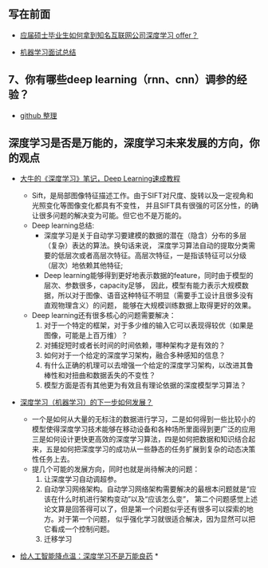 ## 写在前面

* [应届硕士毕业生如何拿到知名互联网公司深度学习 offer？](https://www.zhihu.com/question/59683332/answer/168148072)

* [机器学习面试总结](https://www.cnblogs.com/huanyi0723/p/8470866.html)

## 7、你有哪些deep learning（rnn、cnn）调参的经验？

* [github 整理](https://github.com/jiye-ML/DeepLearning-study.git)



## 深度学习是否是万能的，深度学习未来发展的方向，你的观点

* [大牛的《深度学习》笔记，Deep Learning速成教程](https://www.leiphone.com/news/201608/7lwVZCXnScbQb6cJ.html)
    * Sift，是局部图像特征描述工作。由于SIFT对尺度、旋转以及一定视角和光照变化等图像变化都具有不变性，
    并且SIFT具有很强的可区分性，的确让很多问题的解决变为可能。但它也不是万能的。
    * Deep learning总结: 
        * 深度学习是关于自动学习要建模的数据的潜在（隐含）分布的多层（复杂）表达的算法。换句话来说，
        深度学习算法自动的提取分类需要的低层次或者高层次特征。高层次特征，一是指该特征可以分级（层次）地依赖其他特征;
        * Deep learning能够得到更好地表示数据的feature，同时由于模型的层次、参数很多，capacity足够，
        因此，模型有能力表示大规模数据，所以对于图像、语音这种特征不明显（需要手工设计且很多没有直观物理含义）的问题，
        能够在大规模训练数据上取得更好的效果。
    * Deep learning还有很多核心的问题需要解决：
        1. 对于一个特定的框架，对于多少维的输入它可以表现得较优（如果是图像，可能是上百万维）？
        2. 对捕捉短时或者长时间的时间依赖，哪种架构才是有效的？
        3. 如何对于一个给定的深度学习架构，融合多种感知的信息？
        4. 有什么正确的机理可以去增强一个给定的深度学习架构，以改进其鲁棒性和对扭曲和数据丢失的不变性？
        5. 模型方面是否有其他更为有效且有理论依据的深度模型学习算法？

* [深度学习（机器学习）的下一步如何发展？](https://www.zhihu.com/question/47602063)
    * 一个是如何从大量的无标注的数据进行学习，二是如何得到一些比较小的模型使得深度学习技术能够在移动设备和各种场所里面得到更广泛的应用
    三是如何设计更快更高效的深度学习算法，四是如何把数据和知识结合起来，五是如何把深度学习的成功从一些静态的任务扩展到复杂的动态决策性任务上去。
    * 提几个可能的发展方向，同时也就是尚待解决的问题：
        1. 让深度学习自动调超参。
        2. 自动学习网络架构。自动学习网络架构需要解决的最根本问题就是“应该在什么时机进行架构变动”以及“应该怎么变”，
        第二个问题感觉上述论文算是回答得可以了，但是第一个问题似乎还有很多可以探索的地方。对于第一个问题，
        似乎强化学习就很适合解决，因为显然可以把它看成一个控制问题。
        3. 迁移学习
        
* [给人工智能降点温：深度学习不是万能良药](http://imgtec.eetrend.com/blog/10315)
    * 